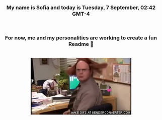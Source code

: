 


<div align="center">
<h3 >My name is Sofia and today is Tuesday, 7 September, 02:42 GMT-4</h3><br>
<h3 >For now, me and my personalities are working to create a fun Readme 👋
</h3><br>
<img src='img/dwight.gif' alt='working...'/>
</div>
